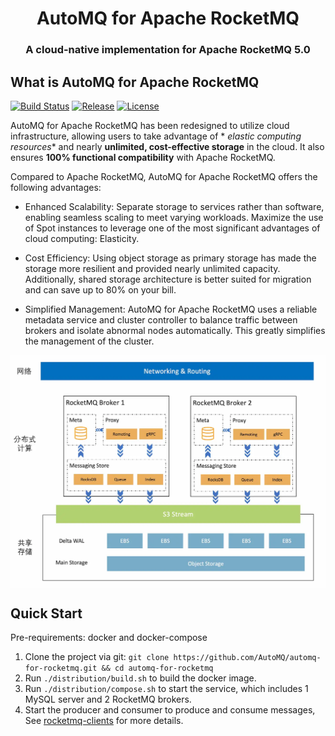 <h1 align="center">
AutoMQ for Apache RocketMQ
</h1>
<h3 align="center">
    A cloud-native implementation for Apache RocketMQ 5.0
</h3>

## What is AutoMQ for Apache RocketMQ

[![Build Status][maven-build-image]][maven-build-url]
[![Release][release-image]][release-url]
[![License][license-image]][license-url]

AutoMQ for Apache RocketMQ has been redesigned to utilize cloud infrastructure, allowing users to take advantage of *
*elastic computing
resources** and nearly **unlimited, cost-effective storage** in the cloud. It also ensures **100% functional
compatibility** with Apache RocketMQ.

Compared to Apache RocketMQ, AutoMQ for Apache RocketMQ offers the following advantages:

- Enhanced Scalability: Separate storage to services rather than software, enabling seamless scaling to meet varying
  workloads. Maximize the use of Spot instances to leverage one of the most significant advantages of cloud computing:
  Elasticity.

- Cost Efficiency: Using object storage as primary storage has made the storage more resilient and provided nearly
  unlimited capacity. Additionally, shared storage architecture is better suited for migration and can save up to 80% on
  your bill.

- Simplified Management: AutoMQ for Apache RocketMQ uses a reliable metadata service and cluster controller to balance
  traffic
  between brokers and isolate abnormal nodes automatically. This greatly simplifies the management of the cluster.

<img src="architecture.webp" style="width:800px;display:block;margin:0 auto;">

## Quick Start

Pre-requirements: docker and docker-compose

1. Clone the project via git: `git clone https://github.com/AutoMQ/automq-for-rocketmq.git && cd automq-for-rocketmq`
2. Run `./distribution/build.sh` to build the docker image.
3. Run `./distribution/compose.sh` to start the service, which includes 1 MySQL server and 2 RocketMQ brokers.
4. Start the producer and consumer to produce and consume messages,
   See [rocketmq-clients](https://github.com/apache/rocketmq-clients) for more details.

[maven-build-image]: https://github.com/AutoMQ/automq-for-rocketmq/actions/workflows/coverage-ci.yml/badge.svg?branch=main
[maven-build-url]: https://github.com/AutoMQ/automq-for-rocketmq/actions/workflows/coverage-ci.yml
[release-image]: https://img.shields.io/badge/release-download-orange.svg
[release-url]: https://github.com/AutoMQ/automq-for-rocketmq/releases
[license-image]: https://img.shields.io/badge/license-Apache%202-4EB1BA.svg
[license-url]: https://www.apache.org/licenses/LICENSE-2.0.html
